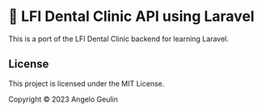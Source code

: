 # 🦷 LFI Dental Clinic API using Laravel

This is a port of the LFI Dental Clinic backend for learning Laravel.

## License

This project is licensed under the MIT License.

Copyright © 2023 Angelo Geulin
